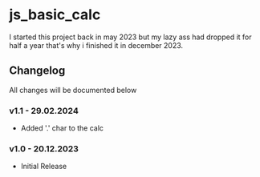 # js_basic_calc
I started this project back in may 2023 but my lazy ass had dropped it for half a year that's why i finished it in december 2023.
## Changelog
All changes will be documented below
### v1.1 - 29.02.2024
* Added '.' char to the calc
### v1.0 - 20.12.2023
* Initial Release